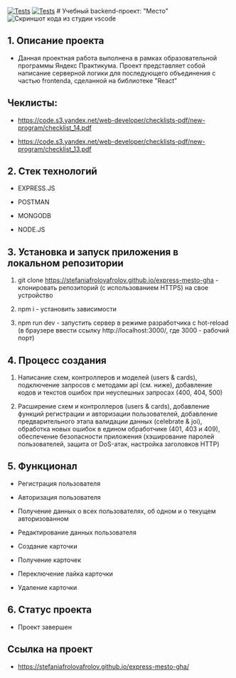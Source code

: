 [![Tests](../../actions/workflows/tests-13-sprint.yml/badge.svg)](../../actions/workflows/tests-13-sprint.yml) [![Tests](../../actions/workflows/tests-14-sprint.yml/badge.svg)](../../actions/workflows/tests-14-sprint.yml)
                    # Учебный backend-проект: "Место"
![Скриншот кода из студии vscode](https://github.com/https://ibb.co/RhhqFRd)

## 1. Описание проекта

- Данная проектная работа выполнена в рамках образовательной программы Яндекс Практикума. Проект представляет собой написание серверной логики для последующего объединения с частью frontendа, сделанной на библиотеке "React"

## Чеклисты:

- https://code.s3.yandex.net/web-developer/checklists-pdf/new-program/checklist_14.pdf

- https://code.s3.yandex.net/web-developer/checklists-pdf/new-program/checklist_13.pdf


## 2. Стек технологий

- EXPRESS.JS

- POSTMAN

- MONGODB

- NODE.JS

## 3. Установка и запуск приложения в локальном репозитории

1. git clone https://stefaniafrolovafrolov.github.io/express-mesto-gha - клонировать репозиторий (с использованием HTTPS) на свое устройство

2. npm i - установить зависимости

3. npm run dev - запустить сервер в режиме разработчика с hot-reload (в браузере ввести ссылку http://localhost:3000/, где 3000 - рабочий порт)

## 4. Процесс создания

1. Написание схем, контроллеров и моделей (users & cards), подключение запросов с методами api (см. ниже), добавление кодов и текстов ошибок при неуспешных запросах (400, 404, 500)

2. Расширение схем и контроллеров (users & cards), добавление функций регистрации и авторизации пользователей, добавление предварительного этапа валидации данных (celebrate & joi), обработка новых ошибок в едином обработчике (401, 403 и 409), обеспечение безопасности приложения (хэширование паролей пользователей, защита от DoS-атак, настройка заголовков HTTP)

## 5. Функционал

- Регистрация пользователя

- Авторизация пользователя

- Получение данных о всех пользователях, об одном и о текущем авторизованном

- Редактирование данных пользователя

- Создание карточки

- Получение карточек

- Переключение лайка карточки

- Удаление карточки

## 6. Статус проекта

- Проект завершен

## Cсылка на проект 

- https://stefaniafrolovafrolov.github.io/express-mesto-gha/
